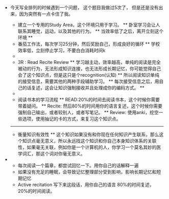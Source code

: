- 今天写全排列的时候遇到一个问题， 这个题目我做过5次了， 但是还是没有出来，因为突然有一点卡住了我。
  
  * 建立一个专用的Study Area，这个环境只用于学习。
  ** 卧室学习会让人联系其睡觉，运动，以及其他的行为。
  ** 当效率低了之后，离开立刻这个环境
  **
  * 番茄工作法，每次学习25分钟，然后奖励自己，形成良好的循环
  ** 学校效率低，立刻停止学习，不要白白消耗时间k
  *
  * 3R : Read Recite Review
  ** 学习越主动，效率越高，单纯的阅读是完全被动的行为，无法形成知识连接，也无法形成长期记忆，你可能觉得自己会了这个知识点，但是这只是个recognition(认知)
  ** 所以阅读知识单纯的接受信息，需要其他的两种手段辅助学习。
  ** 每次接受信息之后，用自己的话复述，这会让知识强制接收并且处理成你的编码方式。
  **
  *
  * 阅读书本的学习流程
  ** READ:20%的时间去阅读书本，这个时候你需要带着疑问。
  ** Recite: 然后80%的时间用你的语言复述，这个时候你需要强制自己输出，或者较别人，或者写笔记。
  ** Review: 使用anki，挖空一些选项，使用抽记的卡的方式，来复习这个知识点。
  ***
  * 衡量知识有效性
  ** 这个知识如果没有和你现在任何知识产生联系，那么这个知识点毫无意义，所以永远找这个知识和你自己本身知识体系的关联性，如果毫无关联，例如你是一个计算机的人，你学习一个莫名其妙的医学词汇，那这个词对你毫无意义。
- * 每次阅读一个篇章，都尝试回忆一下。用你自己的话解释一遍
  * 如果没有充足的睡眠，会导致记忆整理部分受到影响，影响长期记忆和短期记忆
  * Active recitation  写下来这段话，用你自己的语言 80%的时间复述， 20%的时间阅读。